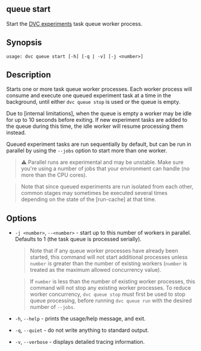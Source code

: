 ## queue start

Start the
[DVC experiments](/doc/user-guide/experiment-management/experiments-overview)
task queue worker process.

## Synopsis

```usage
usage: dvc queue start [-h] [-q | -v] [-j <number>]
```

## Description

Starts one or more task queue worker processes. Each worker process will consume
and execute one queued experiment task at a time in the background, until either
`dvc queue stop` is used or the queue is empty.

<admon type="info">

Due to [internal limitations], when the queue is empty a worker
may be idle for up to 10 seconds before exiting. If new
experiment tasks are added to the queue during this time, the idle worker will
resume processing them instead.

[implementation limitations]:
  /doc/user-guide/experiment-management/running-experiments#how-are-experiments-queued

</admon>

Queued experiment tasks are run sequentially by default, but can be run in parallel by using
the `--jobs` option to start  more than one worker.

> ⚠️ Parallel runs are experimental and may be unstable. Make sure you're using
> a number of jobs that your environment can handle (no more than the CPU
> cores).

> Note that since queued experiments are run isolated from each other, common
> stages may sometimes be executed several times depending on the state of the
> [run-cache] at that time.

## Options

- `-j <number>`, `--<number>` - start up to this number of workers in parallel.
  Defaults to 1 (the task queue is processed serially).

  > Note that if any queue worker processes have already been started, this
  > command will not start additional processes unless `number` is greater than
  > the number of existing workers (`number` is treated as the maximum allowed
  > concurrency value).

  > If `number` is less than the number of existing worker processes, this
  > command will not stop any existing worker processes. To reduce worker
  > concurrency, `dvc queue stop` must first be used to stop queue processing,
  > before running `dvc queue run` with the desired number of `--jobs`.

- `-h`, `--help` - prints the usage/help message, and exit.

- `-q`, `--quiet` - do not write anything to standard output.

- `-v`, `--verbose` - displays detailed tracing information.
